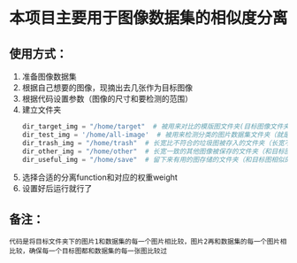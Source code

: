 # 本项目主要用于图像数据集的相似度分离
## 使用方式：
1. 准备图像数据集
2. 根据自己想要的图像，现摘出去几张作为目标图像
3. 根据代码设置参数（图像的尺寸和要检测的范围）
4. 建立文件夹
	```python
	dir_target_img = "/home/target"  # 被用来对比的模版图文件夹(目标图像文件夹，里面存的是目标图像，最后筛出的图像是和这个目标图相似的图）
	dir_test_img = '/home/all-image'  # 被用来检测分类的图片数据集文件夹（就是数据集图文件夹）
	dir_trash_img = "/home/trash"  # 长宽比不符合的垃圾图被存入的文件夹（长宽不符合的图筛出来保存的文件夹）
	dir_other_img = "/home/other"  # 长宽一致的其他图像被保存的文件夹（和目标图不相似的图保存的文件夹）
	dir_useful_img = "/home/save"  # 留下来有用的图存储的文件夹（和目标图相似的图保存的文件夹）
	```
5. 选择合适的分离function和对应的权重weight
6. 设置好后运行就行了
## 备注：
	代码是将目标文件夹下的图片1和数据集的每一个图片相比较，图片2再和数据集的每一个图片相比较，确保每一个目标图都和数据集的每一张图比较过

